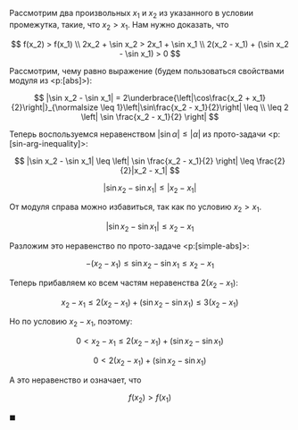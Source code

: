 Рассмотрим два произвольных $x_1$ и $x_2$ из указанного в условии промежутка, такие, что $x_2 > x_1$. Нам нужно доказать, что

$$ f(x_2) > f(x_1) \\ 2x_2 + \sin x_2 > 2x_1 + \sin x_1 \\ 2(x_2 - x_1) + (\sin x_2 - \sin x_1) > 0 $$

Рассмотрим, чему равно выражение (будем пользоваться свойствами модуля из <p:[abs]>):

$$ |\sin x_2 - \sin x_1| = 2\underbrace{\left|\cos\frac{x_2 + x_1}{2}\right|}_{\normalsize \leq 1}\left|\sin\frac{x_2 - x_1}{2}\right| \leq \\ \leq 2 \left| \sin \frac{x_2 - x_1}{2} \right| $$

Теперь воспользуемся неравенством $|\sin\alpha| \leq |\alpha|$ из прото-задачи <p:[sin-arg-inequality]>:

$$ |\sin x_2 - \sin x_1| \leq \left| \sin \frac{x_2 - x_1}{2} \right| \leq \frac{2}{2}|x_2 - x_1| $$

$$ |\sin x_2 - \sin x_1| \leq |x_2 - x_1| $$

От модуля справа можно избавиться, так как по условию $x_2 > x_1$.

$$ |\sin x_2 - \sin x_1| \leq x_2 - x_1 $$

Разложим это неравенство по прото-задаче <p:[simple-abs]>:

$$ -(x_2 - x_1) \leq \sin x_2 - \sin x_1 \leq x_2 - x_1 $$

Теперь прибавляем ко всем частям неравенства $2(x_2 - x_1)$:

$$ x_2 - x_1 \leq 2(x_2-x_1) + (\sin x_2 - \sin x_1) \leq 3(x_2 - x_1) $$

Но по условию $x_2 - x_1$, поэтому:

$$ 0 < x_2 - x_1 \leq 2(x_2-x_1) + (\sin x_2 - \sin x_1) $$

$$ 0 < 2(x_2-x_1) + (\sin x_2 - \sin x_1) $$

А это неравенство и означает, что

$$ f(x_2) > f(x_1) $$

$\blacksquare$